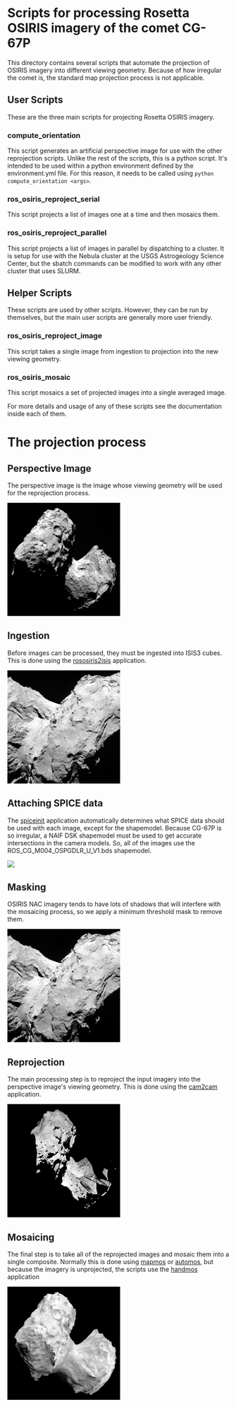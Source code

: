 # Scripts for processing Rosetta OSIRIS imagery of the comet CG-67P

This directory contains several scripts that automate the projection of
OSIRIS imagery into different viewing geometry. Because of how irregular
the comet is, the standard map projection process is not applicable.

## User Scripts

These are the three main scripts for projecting Rosetta OSIRIS imagery.

### compute_orientation

  This script generates an artificial perspective image for use with the other
  reprojection scripts. Unlike the rest of the scripts, this is a python script.
  It's intended to be used within a python environment defined by the
  environment.yml file. For this reason, it needs to be called using
  `python compute_orientation <args>`.

### ros_osiris_reproject_serial

  This script projects a list of images one at a time and then mosaics them.

### ros_osiris_reproject_parallel

  This script projects a list of images in parallel by dispatching to a cluster.
  It is setup for use with the Nebula cluster at the USGS Astrogeology Science
  Center, but the sbatch commands can be modified to work with any other
  cluster that uses SLURM.

## Helper Scripts

These scripts are used by other scripts. However, they can be run by
themselves, but the main user scripts are generally more user friendly.

### ros_osiris_reproject_image

  This script takes a single image from ingestion to projection into the new
  viewing geometry.

### ros_osiris_mosaic

  This script mosaics a set of projected images into a single averaged image.

For more details and usage of any of these scripts see the documentation inside
each of them.

# The projection process

## Perspective Image

The perspective image is the image whose viewing geometry will be used for the
reprojection process.

![](images/N20140806T051914575ID30F22_reduced.png)

## Ingestion

Before images can be processed, they must be ingested into ISIS3 cubes.
This is done using the [rososiris2isis](https://isis.astrogeology.usgs.gov/Application/presentation/Tabbed/rososiris2isis/rososiris2isis.html) application.

![](images/N20140821T154217261ID30F27_reduced.png)

## Attaching SPICE data

The [spiceinit](https://isis.astrogeology.usgs.gov/Application/presentation/Tabbed/spiceinit/spiceinit.html)
application automatically determines what SPICE data should be used with each
image, except for the shapemodel. Because CG-67P is so irregular, a NAIF DSK
shapemodel must be used to get accurate intersections in the camera models.
So, all of the images use the ROS_CG_M004_OSPGDLR_U_V1.bds shapemodel.

![](http://blogs.esa.int/rosetta/files/2015/08/screenshot_ESA_NavCam_shape_model.png)

## Masking

OSIRIS NAC imagery tends to have lots of shadows that will interfere with the
mosaicing process, so we apply a minimum threshold mask to remove them.

![](images/N20140821T154217261ID30F27_mask_reduced.png)

## Reprojection

The main processing step is to reproject the input imagery into the perspective
image's viewing geometry. This is done using the
[cam2cam](https://isis.astrogeology.usgs.gov/Application/presentation/Tabbed/cam2cam/cam2cam.html) application.

![](images/N20140821T154217261ID30F27_reproj_reduced.png)

##  Mosaicing

The final step is to take all of the reprojected images and mosaic them into a
single composite. Normally this is done using [mapmos](https://isis.astrogeology.usgs.gov/Application/presentation/Tabbed/mapmos/mapmos.html)
or [automos](https://isis.astrogeology.usgs.gov/Application/presentation/Tabbed/automos/automos.html),
but because the imagery is unprojected, the scripts use the
[handmos](https://isis.astrogeology.usgs.gov/Application/presentation/Tabbed/handmos/handmos.html) application

![](images/mosaic_average_Reduce.png)
